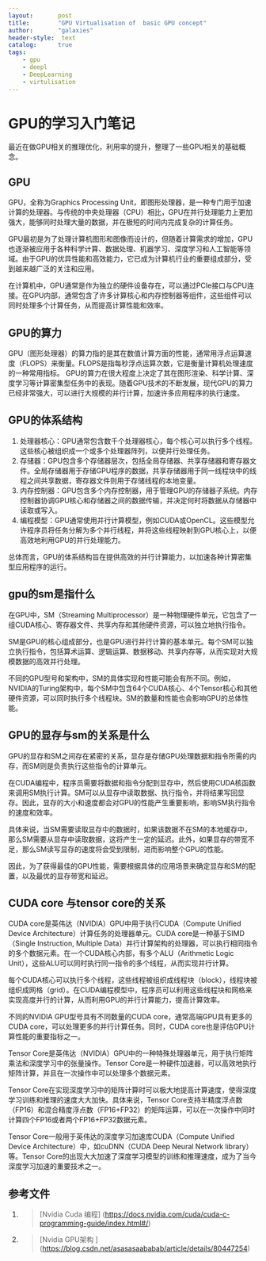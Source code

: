 ```yaml
---
layout:       post
title:        "GPU Virtualisation of  basic GPU concept"
author:       "galaxies"
header-style:  text
catalog:      true
tags:
    - gpu
    - deepl
    - DeepLearning
    - virtulisation
---
```


# GPU的学习入门笔记

最近在做GPU相关的推理优化，利用率的提升，整理了一些GPU相关的基础概念。

## GPU

GPU，全称为Graphics Processing Unit，即图形处理器，是一种专门用于加速计算的处理器。与传统的中央处理器（CPU）相比，GPU在并行处理能力上更加强大，能够同时处理大量的数据，并在极短的时间内完成复杂的计算任务。

GPU最初是为了处理计算机图形和图像而设计的，但随着计算需求的增加，GPU也逐渐被应用于各种科学计算、数据处理、机器学习、深度学习和人工智能等领域。由于GPU的优异性能和高效能力，它已成为计算机行业的重要组成部分，受到越来越广泛的关注和应用。

在计算机中，GPU通常是作为独立的硬件设备存在，可以通过PCIe接口与CPU连接。在GPU内部，通常包含了许多计算核心和内存控制器等组件，这些组件可以同时处理多个计算任务，从而提高计算性能和效率。


## GPU的算力
GPU（图形处理器）的算力指的是其在数值计算方面的性能，通常用浮点运算速度（FLOPS）来衡量。FLOPS是指每秒浮点运算次数，它是衡量计算机处理速度的一种常用指标。
GPU的算力在很大程度上决定了其在图形渲染、科学计算、深度学习等计算密集型任务中的表现。随着GPU技术的不断发展，现代GPU的算力已经非常强大，可以进行大规模的并行计算，加速许多应用程序的执行速度。

## GPU的体系结构
1. 处理器核心：GPU通常包含数千个处理器核心，每个核心可以执行多个线程。这些核心被组织成一个或多个处理器阵列，以便并行处理任务。
2. 存储器：GPU包含多个存储器层次，包括全局存储器、共享存储器和寄存器文件。全局存储器用于存储GPU程序的数据，共享存储器用于同一线程块中的线程之间共享数据，寄存器文件则用于存储线程的本地变量。
3. 内存控制器：GPU包含多个内存控制器，用于管理GPU的存储器子系统。内存控制器协调GPU核心和存储器之间的数据传输，并决定何时将数据从存储器中读取或写入。
4. 编程模型：GPU通常使用并行计算模型，例如CUDA或OpenCL。这些模型允许程序员将任务分解为多个并行线程，并将这些线程映射到GPU核心上，以便高效地利用GPU的并行处理能力。

总体而言，GPU的体系结构旨在提供高效的并行计算能力，以加速各种计算密集型应用程序的运行。

## gpu的sm是指什么

在GPU中，SM（Streaming Multiprocessor）是一种物理硬件单元，它包含了一组CUDA核心、寄存器文件、共享内存和其他硬件资源，可以独立地执行指令。

SM是GPU的核心组成部分，也是GPU进行并行计算的基本单元。每个SM可以独立执行指令，包括算术运算、逻辑运算、数据移动、共享内存等，从而实现对大规模数据的高效并行处理。

不同的GPU型号和架构中，SM的具体实现和性能可能会有所不同。例如，NVIDIA的Turing架构中，每个SM中包含64个CUDA核心、4个Tensor核心和其他硬件资源，可以同时执行多个线程块。SM的数量和性能也会影响GPU的总体性能。

## GPU的显存与sm的关系是什么

GPU的显存和SM之间存在紧密的关系，显存是存储GPU处理数据和指令所需的内存，而SM则是负责执行这些指令的计算单元。

在CUDA编程中，程序员需要将数据和指令分配到显存中，然后使用CUDA核函数来调用SM执行计算。SM可以从显存中读取数据、执行指令，并将结果写回显存。因此，显存的大小和速度都会对GPU的性能产生重要影响，影响SM执行指令的速度和效率。

具体来说，当SM需要读取显存中的数据时，如果该数据不在SM的本地缓存中，那么SM需要从显存中读取数据，这将产生一定的延迟。此外，如果显存的带宽不足，那么SM读写显存的速度将会受到限制，进而影响整个GPU的性能。

因此，为了获得最佳的GPU性能，需要根据具体的应用场景来确定显存和SM的配置，以及最优的显存带宽和延迟。

## CUDA core 与tensor core的关系

CUDA core是英伟达（NVIDIA）GPU中用于执行CUDA（Compute Unified Device Architecture）计算任务的处理器单元。CUDA core是一种基于SIMD（Single Instruction, Multiple Data）并行计算架构的处理器，可以执行相同指令的多个数据元素。在一个CUDA核心内部，有多个ALU（Arithmetic Logic Unit），这些ALU可以同时执行同一指令的多个线程，从而实现并行计算。

每个CUDA核心可以执行多个线程，这些线程被组织成线程块（block），线程块被组织成网格（grid）。在CUDA编程模型中，程序员可以利用这些线程块和网格来实现高度并行的计算，从而利用GPU的并行计算能力，提高计算效率。

不同的NVIDIA GPU型号具有不同数量的CUDA core，通常高端GPU具有更多的CUDA core，可以处理更多的并行计算任务。同时，CUDA core也是评估GPU计算性能的重要指标之一。

Tensor Core是英伟达（NVIDIA）GPU中的一种特殊处理器单元，用于执行矩阵乘法和深度学习中的张量操作。Tensor Core是一种硬件加速器，可以高效地执行矩阵计算，并且在一次操作中可以处理多个数据元素。

Tensor Core在实现深度学习中的矩阵计算时可以极大地提高计算速度，使得深度学习训练和推理的速度大大加快。具体来说，Tensor Core支持半精度浮点数（FP16）和混合精度浮点数（FP16+FP32）的矩阵运算，可以在一次操作中同时计算四个FP16或者两个FP16+FP32数据元素。

Tensor Core一般用于英伟达的深度学习加速库CUDA（Compute Unified Device Architecture）中，如cuDNN（CUDA Deep Neural Network library）等。Tensor Core的出现大大加速了深度学习模型的训练和推理速度，成为了当今深度学习加速的重要技术之一。


## 参考文件
1. > [Nvidia Cuda 编程]
   (https://docs.nvidia.com/cuda/cuda-c-programming-guide/index.html#/) 

2. > [Nvidia GPU架构 ]
   (https://blog.csdn.net/asasasaababab/article/details/80447254) 